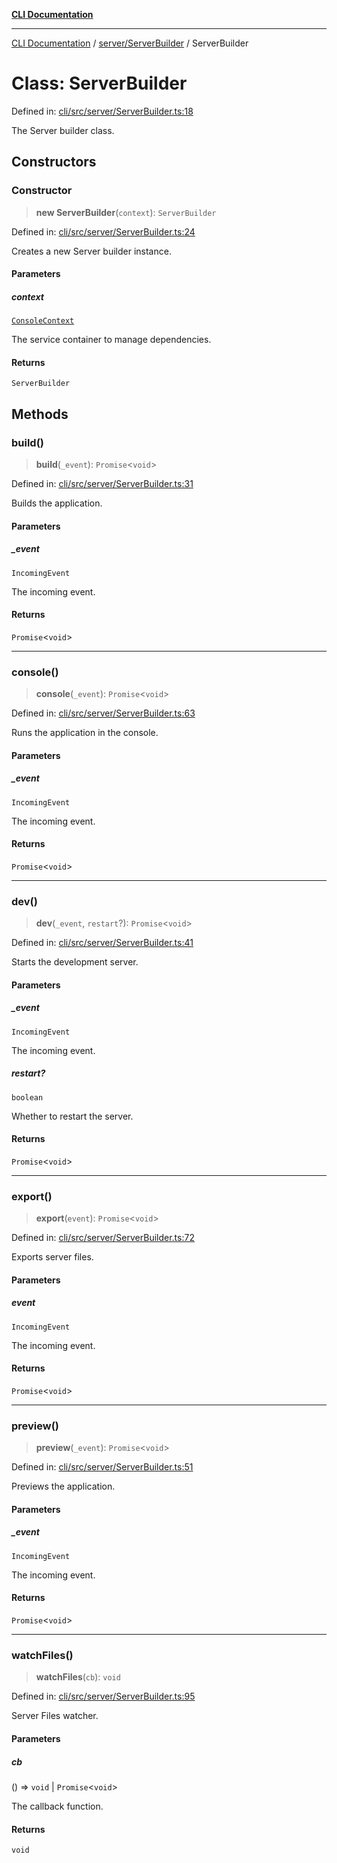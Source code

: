 [**CLI Documentation**](../../../README.md)

***

[CLI Documentation](../../../README.md) / [server/ServerBuilder](../README.md) / ServerBuilder

# Class: ServerBuilder

Defined in: [cli/src/server/ServerBuilder.ts:18](https://github.com/stonemjs/cli/blob/df49bf1f270a78a61946870e36ae0b10d02482b3/src/server/ServerBuilder.ts#L18)

The Server builder class.

## Constructors

### Constructor

> **new ServerBuilder**(`context`): `ServerBuilder`

Defined in: [cli/src/server/ServerBuilder.ts:24](https://github.com/stonemjs/cli/blob/df49bf1f270a78a61946870e36ae0b10d02482b3/src/server/ServerBuilder.ts#L24)

Creates a new Server builder instance.

#### Parameters

##### context

[`ConsoleContext`](../../../declarations/interfaces/ConsoleContext.md)

The service container to manage dependencies.

#### Returns

`ServerBuilder`

## Methods

### build()

> **build**(`_event`): `Promise`\<`void`\>

Defined in: [cli/src/server/ServerBuilder.ts:31](https://github.com/stonemjs/cli/blob/df49bf1f270a78a61946870e36ae0b10d02482b3/src/server/ServerBuilder.ts#L31)

Builds the application.

#### Parameters

##### \_event

`IncomingEvent`

The incoming event.

#### Returns

`Promise`\<`void`\>

***

### console()

> **console**(`_event`): `Promise`\<`void`\>

Defined in: [cli/src/server/ServerBuilder.ts:63](https://github.com/stonemjs/cli/blob/df49bf1f270a78a61946870e36ae0b10d02482b3/src/server/ServerBuilder.ts#L63)

Runs the application in the console.

#### Parameters

##### \_event

`IncomingEvent`

The incoming event.

#### Returns

`Promise`\<`void`\>

***

### dev()

> **dev**(`_event`, `restart`?): `Promise`\<`void`\>

Defined in: [cli/src/server/ServerBuilder.ts:41](https://github.com/stonemjs/cli/blob/df49bf1f270a78a61946870e36ae0b10d02482b3/src/server/ServerBuilder.ts#L41)

Starts the development server.

#### Parameters

##### \_event

`IncomingEvent`

The incoming event.

##### restart?

`boolean`

Whether to restart the server.

#### Returns

`Promise`\<`void`\>

***

### export()

> **export**(`event`): `Promise`\<`void`\>

Defined in: [cli/src/server/ServerBuilder.ts:72](https://github.com/stonemjs/cli/blob/df49bf1f270a78a61946870e36ae0b10d02482b3/src/server/ServerBuilder.ts#L72)

Exports server files.

#### Parameters

##### event

`IncomingEvent`

The incoming event.

#### Returns

`Promise`\<`void`\>

***

### preview()

> **preview**(`_event`): `Promise`\<`void`\>

Defined in: [cli/src/server/ServerBuilder.ts:51](https://github.com/stonemjs/cli/blob/df49bf1f270a78a61946870e36ae0b10d02482b3/src/server/ServerBuilder.ts#L51)

Previews the application.

#### Parameters

##### \_event

`IncomingEvent`

The incoming event.

#### Returns

`Promise`\<`void`\>

***

### watchFiles()

> **watchFiles**(`cb`): `void`

Defined in: [cli/src/server/ServerBuilder.ts:95](https://github.com/stonemjs/cli/blob/df49bf1f270a78a61946870e36ae0b10d02482b3/src/server/ServerBuilder.ts#L95)

Server Files watcher.

#### Parameters

##### cb

() => `void` \| `Promise`\<`void`\>

The callback function.

#### Returns

`void`
